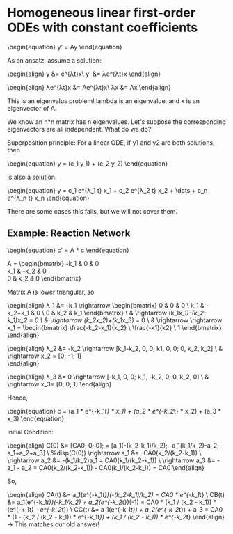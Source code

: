 # Homogeneous linear first-order ODEs with constant coefficients

\begin{equation}
y' = Ay
\end{equation}

As an ansatz, assume a solution: 

\begin{align}
y &= e^{λt}x\\
y' &= λe^{λt}x
\end{align}

\begin{align}
λe^{λt}x &= Ae^{λt}x\\
λx &= Ax
\end{align}

This is an eigenvalus problem! lambda is an eigenvalue, and x is an eigenvector of A.


We know an n*n matrix has n eigenvalues. Let's suppose the corresponding eigenvectors are all independent. What do we do?


Superposition principle: For a linear ODE, if y1 and y2 are both solutions, then


\begin{equation}
y = (c_1 y_1) + (c_2 y_2) 
\end{equation}

is also a solution.

\begin{equation}
y = c_1 e^{λ_1 t} x_1 + c_2 e^{λ_2 t} x_2 + \dots + c_n e^{λ_n t} x_n
\end{equation}


There are some cases this fails, but we will not cover them.



## Example: Reaction Network

\begin{equation}
c' = A * c
\end{equation}

A =  \begin{bmatrix}  -k_1 & 0 & 0 \
 k_1 & -k_2 & 0 \
0 & k_2 & 0 
\end{bmatrix}

Matrix A is lower triangular, so

\begin{align}
λ_1 &= -k_1  \rightarrow  \begin{bmatrix} 0 & 0 & 0 \\ 
k_1 & -k_2+k_1 & 0 \\
 0 & k_2 & k_1 \end{bmatrix} \\
& \rightarrow  (k_1*x_1)-(k_2-k_1)*x_2 = 0 \\
& \rightarrow  (k_2*x_2)+(k_1*x_3) = 0 \\
& \rightarrow \rightarrow  x_1 = \begin{bmatrix} \frac{-k_2-k_1}{k_2} \\ 
\frac{-k1}{k2} \\ 
1 \end{bmatrix}
\end{align}

\begin{align}
λ_2 &= -k_2 \rightarrow  [k_1-k_2, 0, 0; k1, 0, 0; 0, k_2, k_2]  \\
& \rightarrow x_2 = [0; -1; 1]  
\end{align}

\begin{align}
λ_3 &= 0 \rightarrow  [-k_1, 0, 0; k_1, -k_2, 0; 0, k_2, 0] \\
& \rightarrow x_3= [0; 0; 1] 
\end{align}

Hence,

\begin{equation}
 c = (a_1 * e^{-k_1*t} * x_1) + (a_2 * e^{-k_2*t} * x_2) + (a_3 * x_3) 
\end{equation}

Initial Condition:

\begin{align}
C(0) &= [CA0; 0; 0]; = [a_1(-(k_2-k_1)/k_2); -a_1(k_1/k_2)-a_2; a_1+a_2+a_3] \\
%disp(C(0))
\rightarrow  a_1 &= -CA0(k_2/(k_2-k_1))  \\
\rightarrow  a_2 &= -(k_1/k_2)a_1 = CA0(k_1/(k_2-k_1)) \\
\rightarrow  a_3 &= -a_1 - a_2 = CA0(k_2/(k_2-k_1)) - CA0(k_1/(k_2-k_1)) = CA0 
\end{align}

So,

\begin{align}
CA(t) &= a_1(e^{-k_1*t})(-(k_2-k_1)/k_2) = CA0 * e^{-k_1*t}  \\
CB(t) &= a_1(e^{-k_1*t})(-k_1/k_2) + a_2(e^{-k_2*t})(-1) = CA0 * (k_1 / (k_2 - k_1)) * (e^{-k_1*t} - e^{-k_2*t}) \\
CC(t) &= a_1(e^{-k_1*t}) + a_2(e^{-k_2*t}) + a_3 = CA0 * (1 - (k_2 / (k_2 - k_1)) * e^{-k_1*t}) + (k_1 / (k_2 - k_1)) * e^{-k_2*t}
\end{align}
$\rightarrow$ This matches our old answer!

